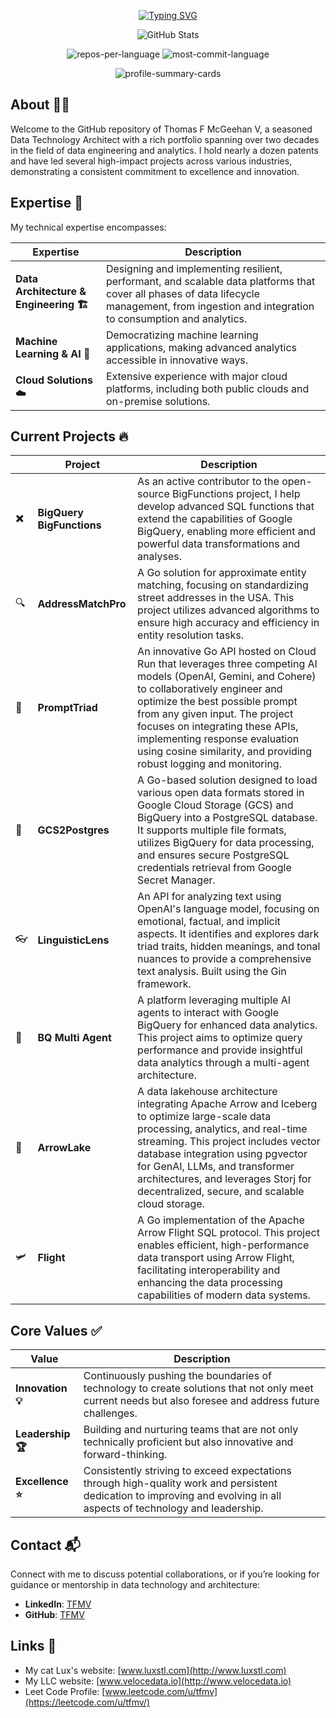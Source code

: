 <p align="center">
<a href="https://github.com/TFMV">
    <img src="https://readme-typing-svg.demolab.com?font=Georgia&size=18&duration=2000&pause=100&multiline=true&width=500&height=80&lines=Thomas+F+McGeehan+V;Data+Architect+%7C+Data+Scientist+%7C+Software+Engineer;AI+%7C+Cloud+%7C+Data+Engineering" alt="Typing SVG" />
</a>
</p>

<p align="center">
  <img src="https://github-stats-alpha.vercel.app/api?username=TFMV&cc=22272e&tc=37BCF6&ic=fff&bc=0000" alt="GitHub Stats">
</p>

<p align="center">
  <img src="http://github-profile-summary-cards.vercel.app/api/cards/repos-per-language?username=TFMV&theme=dracula" alt="repos-per-language">
  <img src="http://github-profile-summary-cards.vercel.app/api/cards/most-commit-language?username=TFMV&theme=dracula" alt="most-commit-language">
</p>

<p align="center">
  <img src="http://github-profile-summary-cards.vercel.app/api/cards/profile-details?username=TFMV&theme=dracula" alt="profile-summary-cards">
</p>

## About 🧑‍💻

Welcome to the GitHub repository of Thomas F McGeehan V, a seasoned Data Technology Architect with a rich portfolio spanning over two decades in the field of data engineering and analytics. I hold nearly a dozen patents and have led several high-impact projects across various industries, demonstrating a consistent commitment to excellence and innovation.

## Expertise 🌟

My technical expertise encompasses:

| Expertise | Description |
|-----------|-------------|
| **Data Architecture & Engineering 🏗️** | Designing and implementing resilient, performant, and scalable data platforms that cover all phases of data lifecycle management, from ingestion and integration to consumption and analytics. |
| **Machine Learning & AI 🤖** | Democratizing machine learning applications, making advanced analytics accessible in innovative ways. |
| **Cloud Solutions ☁️** | Extensive experience with major cloud platforms, including both public clouds and on-premise solutions. |


## Current Projects 🔥

|   | Project | Description |
|-------|---------|-------------|
| :heavy_multiplication_x: | **BigQuery BigFunctions** | As an active contributor to the open-source BigFunctions project, I help develop advanced SQL functions that extend the capabilities of Google BigQuery, enabling more efficient and powerful data transformations and analyses. |
| 🔍 | **AddressMatchPro** | A Go solution for approximate entity matching, focusing on standardizing street addresses in the USA. This project utilizes advanced algorithms to ensure high accuracy and efficiency in entity resolution tasks. |
| 🧠 | **PromptTriad** | An innovative Go API hosted on Cloud Run that leverages three competing AI models (OpenAI, Gemini, and Cohere) to collaboratively engineer and optimize the best possible prompt from any given input. The project focuses on integrating these APIs, implementing response evaluation using cosine similarity, and providing robust logging and monitoring. |
| :elephant: | **GCS2Postgres** | A Go-based solution designed to load various open data formats stored in Google Cloud Storage (GCS) and BigQuery into a PostgreSQL database. It supports multiple file formats, utilizes BigQuery for data processing, and ensures secure PostgreSQL credentials retrieval from Google Secret Manager. |
| :eyeglasses: | **LinguisticLens** | An API for analyzing text using OpenAI's language model, focusing on emotional, factual, and implicit aspects. It identifies and explores dark triad traits, hidden meanings, and tonal nuances to provide a comprehensive text analysis. Built using the Gin framework. |
| 🤖 | **BQ Multi Agent** | A platform leveraging multiple AI agents to interact with Google BigQuery for enhanced data analytics. This project aims to optimize query performance and provide insightful data analytics through a multi-agent architecture. |
| :bow_and_arrow: | **ArrowLake** | A data lakehouse architecture integrating Apache Arrow and Iceberg to optimize large-scale data processing, analytics, and real-time streaming. This project includes vector database integration using pgvector for GenAI, LLMs, and transformer architectures, and leverages Storj for decentralized, secure, and scalable cloud storage. |
| :small_airplane: | **Flight** | A Go implementation of the Apache Arrow Flight SQL protocol. This project enables efficient, high-performance data transport using Arrow Flight, facilitating interoperability and enhancing the data processing capabilities of modern data systems. |

## Core Values ✅

| Value | Description |
|-------|-------------|
| **Innovation 💡** | Continuously pushing the boundaries of technology to create solutions that not only meet current needs but also foresee and address future challenges. |
| **Leadership 🏆** | Building and nurturing teams that are not only technically proficient but also innovative and forward-thinking. |
| **Excellence ⭐** | Consistently striving to exceed expectations through high-quality work and persistent dedication to improving and evolving in all aspects of technology and leadership. |

## Contact 📬

Connect with me to discuss potential collaborations, or if you’re looking for guidance or mentorship in data technology and architecture:

- **LinkedIn**: [TFMV](https://www.linkedin.com/in/tfmv)
- **GitHub**: [TFMV](https://www.github.com/tfmv)

## Links 🔗

- My cat Lux's website: [www.luxstl.com](http://www.luxstl.com)
- My LLC website: [www.velocedata.io](http://www.velocedata.io)
- Leet Code Profile: [www.leetcode.com/u/tfmv](https://leetcode.com/u/tfmv/)
